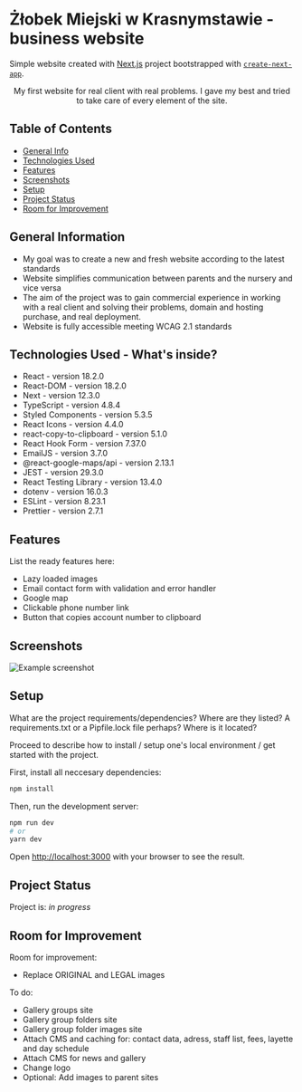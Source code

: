 # Żłobek Miejski w Krasnymstawie - business website
Simple website created with [Next.js](https://nextjs.org/) project bootstrapped with [`create-next-app`](https://github.com/vercel/next.js/tree/canary/packages/create-next-app).

<p align="center">
My first website for real client with real problems. I gave my best and tried to take care of every element of the site.
</p>


## Table of Contents
* [General Info](#general-information)
* [Technologies Used](#technologies-used)
* [Features](#features)
* [Screenshots](#screenshots)
* [Setup](#setup)
* [Project Status](#project-status)
* [Room for Improvement](#room-for-improvement)


## General Information
- My goal was to create a new and fresh website according to the latest standards
- Website simplifies communication between parents and the nursery and vice versa
- The aim of the project was to gain commercial experience in working with a real client and solving their problems, domain and hosting purchase, and real deployment.
- Website is fully accessible meeting WCAG 2.1 standards


## Technologies Used - What's inside?
- React - version 18.2.0
- React-DOM - version 18.2.0
- Next - version 12.3.0
- TypeScript - version 4.8.4
- Styled Components - version 5.3.5
- React Icons - version 4.4.0
- react-copy-to-clipboard - version 5.1.0
- React Hook Form - version 7.37.0
- EmailJS - version 3.7.0
- @react-google-maps/api - version 2.13.1
- JEST - version 29.3.0
- React Testing Library - version 13.4.0
- dotenv - version 16.0.3
- ESLint - version 8.23.1
- Prettier - version 2.7.1


## Features
List the ready features here:
- Lazy loaded images
- Email contact form with validation and error handler
- Google map
- Clickable phone number link
- Button that copies account number to clipboard


## Screenshots
![Example screenshot](./img/screenshot.png)
<!-- If you have screenshots you'd like to share, include them here. -->


## Setup
What are the project requirements/dependencies? Where are they listed? A requirements.txt or a Pipfile.lock file perhaps? Where is it located?

Proceed to describe how to install / setup one's local environment / get started with the project.

First, install all neccesary dependencies: 

```bash
npm install
```

Then, run the development server:

```bash
npm run dev
# or
yarn dev
```

Open [http://localhost:3000](http://localhost:3000) with your browser to see the result.



## Project Status
Project is: _in progress_ 

## Room for Improvement

Room for improvement:
- Replace ORIGINAL and LEGAL images

To do:
- Gallery groups site 
- Gallery group folders site
- Gallery group folder images site
- Attach CMS and caching for: contact data, adress, staff list, fees, layette and day schedule 
- Attach CMS for news and gallery
- Change logo
- Optional: Add images to parent sites

